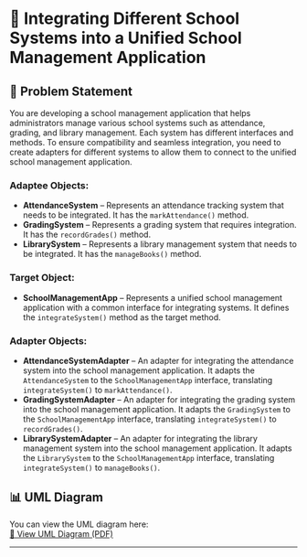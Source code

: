 # 🏫 Integrating Different School Systems into a Unified School Management Application

## 📌 Problem Statement  
You are developing a school management application that helps administrators manage various school systems such as attendance, grading, and library management. Each system has different interfaces and methods. To ensure compatibility and seamless integration, you need to create adapters for different systems to allow them to connect to the unified school management application.  

### Adaptee Objects:
- **AttendanceSystem** – Represents an attendance tracking system that needs to be integrated. It has the `markAttendance()` method.  
- **GradingSystem** – Represents a grading system that requires integration. It has the `recordGrades()` method.  
- **LibrarySystem** – Represents a library management system that needs to be integrated. It has the `manageBooks()` method.  

### Target Object:
- **SchoolManagementApp** – Represents a unified school management application with a common interface for integrating systems. It defines the `integrateSystem()` method as the target method.  

### Adapter Objects:
- **AttendanceSystemAdapter** – An adapter for integrating the attendance system into the school management application. It adapts the `AttendanceSystem` to the `SchoolManagementApp` interface, translating `integrateSystem()` to `markAttendance()`.  
- **GradingSystemAdapter** – An adapter for integrating the grading system into the school management application. It adapts the `GradingSystem` to the `SchoolManagementApp` interface, translating `integrateSystem()` to `recordGrades()`.  
- **LibrarySystemAdapter** – An adapter for integrating the library management system into the school management application. It adapts the `LibrarySystem` to the `SchoolManagementApp` interface, translating `integrateSystem()` to `manageBooks()`.

## 📊 UML Diagram  

You can view the UML diagram here:  
[📄 View UML Diagram (PDF)](https://github.com/engr-julia/Repo_AdapterPatterns-LabSW3-/blob/main/AdapterPatternUML(SW3).pdf)

---
